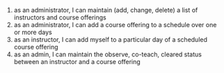1. as an administrator, I can maintain (add, change, delete) a list of instructors and course offerings
2. as an administrator, I can add a course offering to a schedule over one or more days
3. as an instructor, I can add myself to a particular day of a scheduled course offering
4. as an admin, I can maintain the observe, co-teach, cleared status between an instructor and a course offering